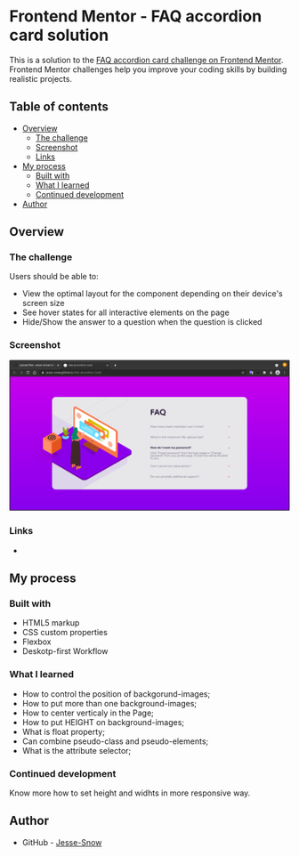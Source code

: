 # Frontend Mentor - FAQ accordion card solution

This is a solution to the [FAQ accordion card challenge on Frontend Mentor](https://www.frontendmentor.io/challenges/faq-accordion-card-XlyjD0Oam). Frontend Mentor challenges help you improve your coding skills by building realistic projects. 

## Table of contents

- [Overview](#overview)
  - [The challenge](#the-challenge)
  - [Screenshot](#screenshot)
  - [Links](#links)
- [My process](#my-process)
  - [Built with](#built-with)
  - [What I learned](#what-i-learned)
  - [Continued development](#continued-development)
- [Author](#author)

## Overview

### The challenge

Users should be able to:

- View the optimal layout for the component depending on their device's screen size
- See hover states for all interactive elements on the page
- Hide/Show the answer to a question when the question is clicked

### Screenshot

![](./screenshot.png)

### Links

- [Preview]:(https://jesse-snow.github.io/FAQ-Accordion-Card/)

## My process

### Built with

- HTML5 markup
- CSS custom properties
- Flexbox
- Deskotp-first Workflow

### What I learned

- How to control the position of backgorund-images;
- How to put more than one background-images;
- How to center verticaly in the Page;
- How to put HEIGHT on background-images;
- What is float property;
- Can combine pseudo-class and pseudo-elements;
- What is the attribute selector;

### Continued development

Know more how to set height and widhts in more responsive way.

## Author

- GitHub - [Jesse-Snow](https://github.com/Jesse-Snow)

